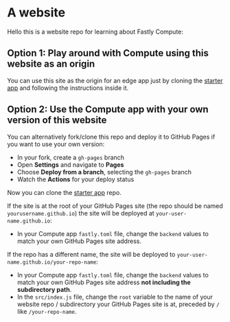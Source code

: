 # A website

Hello this is a website repo for learning about Fastly Compute: 

## Option 1: Play around with Compute using this website as an origin

You can use this site as the origin for an edge app just by cloning the [starter app](https://github.com/glitchdotcom/my-compute-app) and following the instructions inside it.

## Option 2: Use the Compute app with your own version of this website

You can alternatively fork/clone this repo and deploy it to GitHub Pages if you want to use your own version:

* In your fork, create a `gh-pages` branch
* Open **Settings** and navigate to **Pages**
* Choose **Deploy from a branch**, selecting the `gh-pages` branch
* Watch the **Actions** for your deploy status

Now you can clone the [starter app](https://github.com/glitchdotcom/my-compute-app) repo.

If the site is at the root of your GitHub Pages site (the repo should be named `yourusername.github.io`) the site will be deployed at `your-user-name.github.io`:

* In your Compute app `fastly.toml` file, change the `backend` values to match your own GitHub Pages site address.

If the repo has a different name, the site will be deployed to `your-user-name.github.io/your-repo-name`:

* In your Compute app  `fastly.toml` file, change the `backend` values to match your own GitHub Pages site address **not including the subdirectory path**.
* In the `src/index.js` file, change the `root` variable to the name of your website repo / subdirectory your GitHub Pages site is at, preceded by `/` like `/your-repo-name`.
